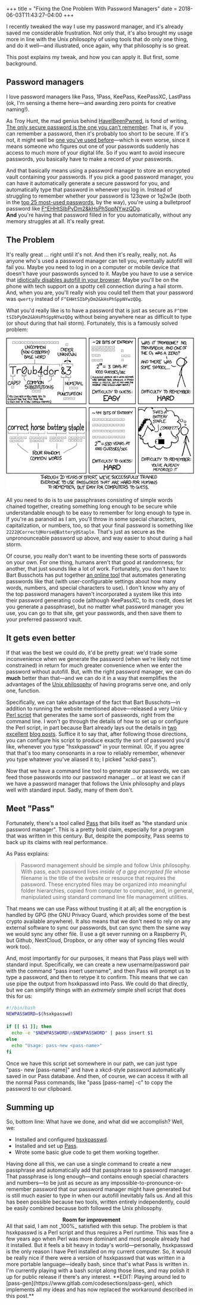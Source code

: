 +++
title = "Fixing the One Problem With Password Managers"
date = 2018-06-03T11:43:27-04:00
+++

I recently tweaked the way I use my password manager, and it's already
saved me considerable frustration.  Not only that, it's also brought my
usage more in line with the Unix philosophy of using tools that do only
one thing, and do it well—and illustrated, once again, why that philosophy
is so great.

This post explains my tweak, and how you can apply it.  But first, some
background.

<!-- more -->

## Password managers
I love password managers like Pass, 1Pass, KeePass, KeePassXC, LastPass (ok,
I'm sensing a theme here—and awarding zero points for creative naming!).

As Troy Hunt, the mad genius behind [HaveIBeenPwned](https://HaveIBeenPwned.com),
is fond of writing, [The only secure password is the one you can’t
remember](https://www.troyhunt.com/only-secure-password-is-one-you-cant/).
That is, if you can remember a password, then
it's probably too short to be secure.  If it's not, it might well be 
[one you've used before](https://xkcd.com/792/)—which 
is even worse, since it means someone who figures out one of your passwords 
suddenly has access to much more of your digital life.  So if you want to
avoid insecure passwords, you basically have to make a record of your
passwords.

And that basically means using a password manager to store an encrypted
vault containing your passwords.  If you pick a good password manager, you can
have it automatically generate a secure password for you, and automatically
type that password in whenever you log in.  Instead of struggling to remember
whether your password is 123qwe or 1q2w3e (both in the [top 25 most-used 
passwords](https://www.huffingtonpost.com/entry/2016-most-common-passwords_us_587f9663e4b0c147f0bc299d), by the way), you're using 
a bulletproof password like [F^EHHtSIbPyDm2&kHsPhSppNYwzQDg](https://kevq.uk/are-password-managers-worth-it/).  
<strong>And</strong> you're having that password filled in for you 
automatically, without any memory struggles at all.  It's really great.

## The Problem
It's really great … right until it's not.  And then it's really, really, not.  As anyone who's used a password manager can tell you, eventually autofill 
will fail you.  Maybe you need to log in on a computer or mobile device that 
doesn't have your passwords synced to it.  Maybe you have to use a service that
[idiotically disables autofill in your
browser](https://www.troyhunt.com/the-cobra-effect-that-is-disabling/).
Maybe you'll be on the
phone with tech support on a spotty cell connection during a hail storm.  And,
when you are, you'll really wish you could tell them that your password was 
`qwerty` instead of `F^EHH`&#8203;`tSIbP`&#8203;`yDm2&k`&#8203;`HsPhSp`&#8203;`pNYw`&#8203;`zQDg`.

What you'd really like is to have a password that is just as
secure as `F^EHH`&#8203;`tSIbP`&#8203;`yDm2&k`&#8203;`HsPhSp`&#8203;`pNYw`&#8203;`zQDg` without being
anywhere near as difficult to type (or shout during that hail storm).
Fortunately, this is a famously solved problem:

[![XKCD comic depicting use of a passphrase instead of a password](xkcd_936.jpg)](xkcd_936.jpg)

All you need to do is to use passphrases consisting of simple words 
chained together, creating something long enough to be secure while 
understandable enough to be easy to remember for long enough to type in.  If 
you're as paranoid as I am, you'll throw in some special characters, 
capitalization, or numbers, too, so that your final password is something like 
`2222@`&#8203;`Correct@`&#8203;`Horse@`&#8203;`Battery@`&#8203;`Staple`.  That's just as secure as the 
unpronounceable password up above, and way easier to shout during a hail storm.

Of course, you really don't want to be inventing these sorts of passwords on
your own.  For one thing, humans aren't that good at randomness; for another,
that just sounds like a lot of work.  Fortunately, you don't have to: Bart
Busschots has put together [an online tool](https://xkpasswd.net) that
automates generating passwords like that (with
user-configurable settings about how many words, numbers, and special
characters to use).  I don't know why any of the top password managers haven't
incorporated a system like this into their password generating code (although
KeePassXC, to its credit, does let you generate a passphrase), but no
matter what password manager you use, you can go to that site, get your
passwords, and then save them to your preferred password vault. 

## It gets even better
If that was the best we could do, it'd be pretty great: we'd trade some
inconvenience when we generate the password (when we're likely not time
constrained) in return for much greater convenience when we enter the password
without autofill.  But, with the right password manager, we can do
**much** better than that—and we can do it in a way that
exemplifies the advantages of the [Unix philosophy](https://en.wikipedia.org/wiki/Unix_philosophy) of having programs serve one, and only one, function.

Specifically, we can take advantage of the fact that Bart Busschots—in
addition to running the website mentioned above—released a very Unix-y 
[Perl script](https://www.bartbusschots.ie/s/publications/software/xkpasswd/)
that generates the same sort of passwords, right from the command line.  I won't go through the details of how to set up or configure the Perl
script, in part because Bart already lays out the details in [two
excellent](https://www.bartbusschots.ie/s/2015/08/22/using-the-hsxkpasswd-terminal-command-part-1-of-2/) [blog posts](https://www.bartbusschots.ie/s/2015/09/06/using-the-hsxkpasswd-terminal-command-part-2-of-2/).  Suffice it
to say that, after following those directions, you can configure his script to
produce exactly the sort of password you'd like, whenever you type
"hsxkpasswd" in your terminal.  (Or, if you agree that that's too many
consonants in a row to reliably remember, whenever you type whatever you've
aliased it to; I picked "xckd-pass").

Now that we have a command line tool to generate our passwords, we can feed
those passwords into our password manager … or at least we can if we have a
password manager that follows the Unix philosophy and plays well with standard
input.  Sadly, many of them don't.

## Meet "Pass"
Fortunately, there's a tool called [Pass](https://www.passwordstore.org/)
that bills itself as "the standard unix password manager".  This is a pretty
bold claim, especially for a program that was written in this century.  But, 
despite the pomposity, Pass seems to back up its claims with real performance. 

As Pass explains:
> Password management should be simple and follow Unix philosophy.
  With pass, each password lives _inside of a gpg encrypted file_ 
  whose filename is
  the title of the website or resource that requires the password. These 
  encrypted files may be organized into meaningful folder hierarchies, copied 
  from computer to computer, and, in general, manipulated using standard
  command line file management utilities.

That means we can use Pass without trusting it at all; all the encryption
is handled by GPG (the GNU Privacy Guard, which provides some of the best
crypto available anywhere).  It also means that we don't need to rely on any
external software to sync our passwords, but can sync them the same way we
would sync any other file.  (I use a git sever running on a Raspberry Pi, but
Github, NextCloud, Dropbox, or any other way of syncing files would work
too).

And, most importantly for our purposes, it means that Pass plays well 
with standard input.  Specifically, we can create a new username/password 
pair with the command "pass insert username", and then Pass will prompt us 
to type a password, and then to retype it to confirm.  This means that we can 
use pipe the output from hsxkpasswd into Pass.  We could do that directly, 
but we can simplify things with an _extremely_ simple shell script that
does this for us:

```bash
#!/bin/bash
NEWPASSWORD=$(hsxkpasswd)

if [[ $1 ]]; then
  echo -e "$NEWPASSWORD\n$NEWPASSWORD" | pass insert $1
else
  echo "Usage: pass-new <pass-name>"
fi
```

Once we have this script set somewhere in our path, we can just type "pass-
new [pass-name]" and have a xkcd-style password automatically saved in our 
Pass database.  And then, of course, we can access it with all the normal Pass 
commands, like "pass [pass-name] -c" to copy the password to our clipboard.

## Summing up
So, bottom line: What have we done, and what did we accomplish?  Well, we:

 * Installed and configured [hsxkpasswd](https://www.bartbusschots.ie/s/publications/software/xkpasswd/).
 * Installed and set up [Pass](https://www.passwordstore.org/).
 * Wrote some basic glue code to get them working together.

Having done all this, we can use a single command to create a new passphrase
and automatically add that passphrase to a password manager. That passphrase
is long enough—and contains enough special characters and numbers—to be just
as secure as any impossible-to-pronounce-or-remember password that our 
password manager might have generated but is still much easier to type in when
our autofill inevitably fails us.  And all this has been possible because two 
tools, written entirely independently, could be easily combined because both 
followed the Unix philosophy.

<asside class="note">
<strong style="margin-left: 30%">Room for improvement</strong><br>
All that said, I am not _100%_ satisfied with this setup.  The problem
is that hsxkpasswd is a Perl script and thus requires a Perl runtime.  This 
was fine a few years ago when Perl was more dominant and most people already
had it installed.  But it feels a bit heavy in today's 
world—personally, hsxkpasswd is the only reason I have Perl installed on my
current computer.  So, it would be really nice if there were a version of 
hsxkpasswd that was written in a more portable language—ideally bash, since 
that's what Pass is written in.  I'm currently playing with a bash script along
those lines, and may polish it up for public release if there's any interest.
**EDIT: Playing around led to [pass-gen](https://www.gitlab.com/codesections/pass-gen), which implements all my ideas and has now replaced the workaround described in this post.**
</asside>
